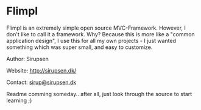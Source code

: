 Flimpl
======
Flimpl is an extremely simple open source MVC-Framework. However, I don't like to call it a framework. Why? Because this is more like a "common application design", I use this for all my own projects - I just wanted something which was super small, and easy to customize.

Author: Sirupsen

Website: http://sirupsen.dk/

Contact: sirup@sirupsen.dk

Readme comming someday.. after all, just look through the source to start learning ;)
